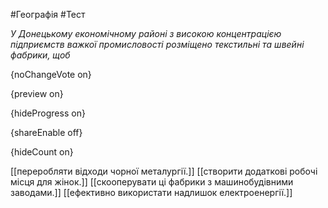#Географія #Тест

*У Донецькому економічному районі з високою концентрацією підприємств  важкої промисловості розміщено текстильні та швейні фабрики, щоб*

{noChangeVote on}

{preview on}

{hideProgress on}

{shareEnable off}

{hideCount on}

[[переробляти відходи чорної металургії.]]
[[створити додаткові робочі місця для жінок.]]
[[скооперувати ці фабрики з машинобудівними заводами.]]
[[ефективно використати надлишок електроенергії.]]
